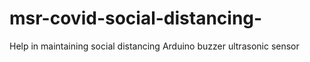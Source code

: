 # msr-covid-social-distancing-
Help in maintaining social distancing 
Arduino buzzer ultrasonic sensor 
